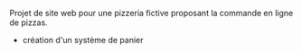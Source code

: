 Projet de site web pour une pizzeria fictive proposant la commande en ligne de pizzas.
- création d'un système de panier
